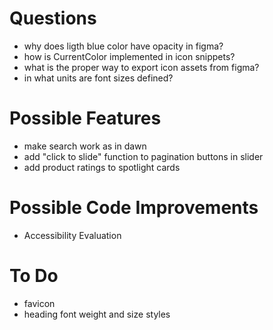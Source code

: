 # Questions

- why does ligth blue color have opacity in figma?
- how is CurrentColor implemented in icon snippets?
- what is the proper way to export icon assets from figma?
- in what units are font sizes defined?

# Possible Features

- make search work as in dawn
- add "click to slide" function to pagination buttons in slider
- add product ratings to spotlight cards

# Possible Code Improvements

- Accessibility Evaluation

# To Do

- favicon
- heading font weight and size styles

